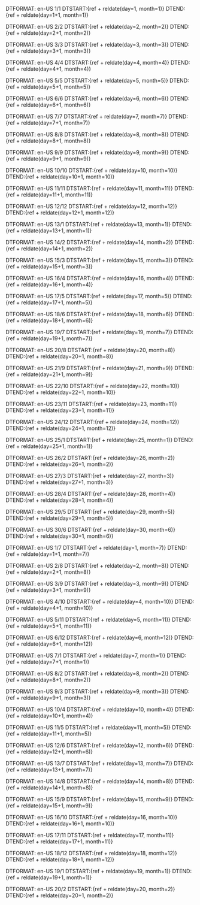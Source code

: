 DTFORMAT: en-US
1/1
DTSTART:{ref + reldate(day=1, month=1)}
DTEND:{ref + reldate(day=1+1, month=1)}

DTFORMAT: en-US
2/2
DTSTART:{ref + reldate(day=2, month=2)}
DTEND:{ref + reldate(day=2+1, month=2)}

DTFORMAT: en-US
3/3
DTSTART:{ref + reldate(day=3, month=3)}
DTEND:{ref + reldate(day=3+1, month=3)}

DTFORMAT: en-US
4/4
DTSTART:{ref + reldate(day=4, month=4)}
DTEND:{ref + reldate(day=4+1, month=4)}

DTFORMAT: en-US
5/5
DTSTART:{ref + reldate(day=5, month=5)}
DTEND:{ref + reldate(day=5+1, month=5)}

DTFORMAT: en-US
6/6
DTSTART:{ref + reldate(day=6, month=6)}
DTEND:{ref + reldate(day=6+1, month=6)}

DTFORMAT: en-US
7/7
DTSTART:{ref + reldate(day=7, month=7)}
DTEND:{ref + reldate(day=7+1, month=7)}

DTFORMAT: en-US
8/8
DTSTART:{ref + reldate(day=8, month=8)}
DTEND:{ref + reldate(day=8+1, month=8)}

DTFORMAT: en-US
9/9
DTSTART:{ref + reldate(day=9, month=9)}
DTEND:{ref + reldate(day=9+1, month=9)}

DTFORMAT: en-US
10/10
DTSTART:{ref + reldate(day=10, month=10)}
DTEND:{ref + reldate(day=10+1, month=10)}

DTFORMAT: en-US
11/11
DTSTART:{ref + reldate(day=11, month=11)}
DTEND:{ref + reldate(day=11+1, month=11)}

DTFORMAT: en-US
12/12
DTSTART:{ref + reldate(day=12, month=12)}
DTEND:{ref + reldate(day=12+1, month=12)}

DTFORMAT: en-US
13/1
DTSTART:{ref + reldate(day=13, month=1)}
DTEND:{ref + reldate(day=13+1, month=1)}

DTFORMAT: en-US
14/2
DTSTART:{ref + reldate(day=14, month=2)}
DTEND:{ref + reldate(day=14+1, month=2)}

DTFORMAT: en-US
15/3
DTSTART:{ref + reldate(day=15, month=3)}
DTEND:{ref + reldate(day=15+1, month=3)}

DTFORMAT: en-US
16/4
DTSTART:{ref + reldate(day=16, month=4)}
DTEND:{ref + reldate(day=16+1, month=4)}

DTFORMAT: en-US
17/5
DTSTART:{ref + reldate(day=17, month=5)}
DTEND:{ref + reldate(day=17+1, month=5)}

DTFORMAT: en-US
18/6
DTSTART:{ref + reldate(day=18, month=6)}
DTEND:{ref + reldate(day=18+1, month=6)}

DTFORMAT: en-US
19/7
DTSTART:{ref + reldate(day=19, month=7)}
DTEND:{ref + reldate(day=19+1, month=7)}

DTFORMAT: en-US
20/8
DTSTART:{ref + reldate(day=20, month=8)}
DTEND:{ref + reldate(day=20+1, month=8)}

DTFORMAT: en-US
21/9
DTSTART:{ref + reldate(day=21, month=9)}
DTEND:{ref + reldate(day=21+1, month=9)}

DTFORMAT: en-US
22/10
DTSTART:{ref + reldate(day=22, month=10)}
DTEND:{ref + reldate(day=22+1, month=10)}

DTFORMAT: en-US
23/11
DTSTART:{ref + reldate(day=23, month=11)}
DTEND:{ref + reldate(day=23+1, month=11)}

DTFORMAT: en-US
24/12
DTSTART:{ref + reldate(day=24, month=12)}
DTEND:{ref + reldate(day=24+1, month=12)}

DTFORMAT: en-US
25/1
DTSTART:{ref + reldate(day=25, month=1)}
DTEND:{ref + reldate(day=25+1, month=1)}

DTFORMAT: en-US
26/2
DTSTART:{ref + reldate(day=26, month=2)}
DTEND:{ref + reldate(day=26+1, month=2)}

DTFORMAT: en-US
27/3
DTSTART:{ref + reldate(day=27, month=3)}
DTEND:{ref + reldate(day=27+1, month=3)}

DTFORMAT: en-US
28/4
DTSTART:{ref + reldate(day=28, month=4)}
DTEND:{ref + reldate(day=28+1, month=4)}

DTFORMAT: en-US
29/5
DTSTART:{ref + reldate(day=29, month=5)}
DTEND:{ref + reldate(day=29+1, month=5)}

DTFORMAT: en-US
30/6
DTSTART:{ref + reldate(day=30, month=6)}
DTEND:{ref + reldate(day=30+1, month=6)}

DTFORMAT: en-US
1/7
DTSTART:{ref + reldate(day=1, month=7)}
DTEND:{ref + reldate(day=1+1, month=7)}

DTFORMAT: en-US
2/8
DTSTART:{ref + reldate(day=2, month=8)}
DTEND:{ref + reldate(day=2+1, month=8)}

DTFORMAT: en-US
3/9
DTSTART:{ref + reldate(day=3, month=9)}
DTEND:{ref + reldate(day=3+1, month=9)}

DTFORMAT: en-US
4/10
DTSTART:{ref + reldate(day=4, month=10)}
DTEND:{ref + reldate(day=4+1, month=10)}

DTFORMAT: en-US
5/11
DTSTART:{ref + reldate(day=5, month=11)}
DTEND:{ref + reldate(day=5+1, month=11)}

DTFORMAT: en-US
6/12
DTSTART:{ref + reldate(day=6, month=12)}
DTEND:{ref + reldate(day=6+1, month=12)}

DTFORMAT: en-US
7/1
DTSTART:{ref + reldate(day=7, month=1)}
DTEND:{ref + reldate(day=7+1, month=1)}

DTFORMAT: en-US
8/2
DTSTART:{ref + reldate(day=8, month=2)}
DTEND:{ref + reldate(day=8+1, month=2)}

DTFORMAT: en-US
9/3
DTSTART:{ref + reldate(day=9, month=3)}
DTEND:{ref + reldate(day=9+1, month=3)}

DTFORMAT: en-US
10/4
DTSTART:{ref + reldate(day=10, month=4)}
DTEND:{ref + reldate(day=10+1, month=4)}

DTFORMAT: en-US
11/5
DTSTART:{ref + reldate(day=11, month=5)}
DTEND:{ref + reldate(day=11+1, month=5)}

DTFORMAT: en-US
12/6
DTSTART:{ref + reldate(day=12, month=6)}
DTEND:{ref + reldate(day=12+1, month=6)}

DTFORMAT: en-US
13/7
DTSTART:{ref + reldate(day=13, month=7)}
DTEND:{ref + reldate(day=13+1, month=7)}

DTFORMAT: en-US
14/8
DTSTART:{ref + reldate(day=14, month=8)}
DTEND:{ref + reldate(day=14+1, month=8)}

DTFORMAT: en-US
15/9
DTSTART:{ref + reldate(day=15, month=9)}
DTEND:{ref + reldate(day=15+1, month=9)}

DTFORMAT: en-US
16/10
DTSTART:{ref + reldate(day=16, month=10)}
DTEND:{ref + reldate(day=16+1, month=10)}

DTFORMAT: en-US
17/11
DTSTART:{ref + reldate(day=17, month=11)}
DTEND:{ref + reldate(day=17+1, month=11)}

DTFORMAT: en-US
18/12
DTSTART:{ref + reldate(day=18, month=12)}
DTEND:{ref + reldate(day=18+1, month=12)}

DTFORMAT: en-US
19/1
DTSTART:{ref + reldate(day=19, month=1)}
DTEND:{ref + reldate(day=19+1, month=1)}

DTFORMAT: en-US
20/2
DTSTART:{ref + reldate(day=20, month=2)}
DTEND:{ref + reldate(day=20+1, month=2)}